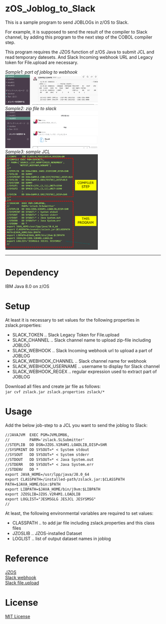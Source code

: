 # zOS_Joblog_to_Slack

This is a sample program to send JOBLOGs in z/OS to Slack.
  
For example, it is supposed to send the result of the compiler to Slack channel, by adding this program to the next step of the COBOL compiler step.
  
This program requires the JZOS function of z/OS Java to submit JCL and read temporary datesets.
And Slack Incoming webhook URL and Legacy token for File.upload are necessary.

*Sample1: part of joblog to webhook*  
<img width="300px" alt="slack screenshot which displays the extracted joblog" src="img/sample2.png">  
*Sample2: zip file to slack*  
<img width="300px" alt="slack screenshot attached zip file of joblogs" src="img/sample3.png">  
*Sample3: sample JCL*  
<img width="300px" alt="sample jcl includind this program's step" src="img/sample1.png">  

---
# Dependency

IBM Java 8.0 on z/OS

# Setup
At least it is necessary to set values for the following properties in zslack.properties:
- SLACK_TOKEN .. Slack Legacy Token for File.upload
- SLACK_CHANNEL .. Slack channel name to upload zip-file including JOBLOG
- SLACK_WEBHOOK .. Slack Incoming webhook url to upload a part of JOBLOG
- SLACK_WEBHOOK_CHANNEL .. Slack channel name for webhook
- SLACK_WEBHOOK_USERNAME .. username to display for Slack channel
- SLACK_WEBHOOK_REGEX .. regular expression used to extract part of JOBLOG
  
Download all files and create jar file as follows:  
```jar cvf zslack.jar zslack.properties zslack/*```

# Usage
Add the below job-step to a JCL you want to send the joblog to Slack:
```JCL step
//JAVAJVM  EXEC PGM=JVMLDM86,
//         PARM='zslack.SLSubmitter'
//STEPLIB  DD DSN=JZOS.V2R4M1.LOADLIB,DISP=SHR
//SYSPRINT DD SYSOUT=* < System stdout
//SYSOUT   DD SYSOUT=* < System stderr
//STDOUT   DD SYSOUT=* < Java System.out
//STDERR   DD SYSOUT=* < Java System.err
//STDENV   DD *
export JAVA_HOME=/usr/lpp/java/J8.0_64
export CLASSPATH=/installed-path/zslack.jar:$CLASSPATH
PATH=$JAVA_HOME/bin:$PATH
export LIBPATH=$JAVA_HOME/bin/j9vm:$LIBPATH
export JZOSLIB=JZOS.V2R4M1.LOADLIB
export LOGLIST="JESMSGLG JESJCL JESYSMSG"
//
```
  
At least, the following environmental variables are required to set values:
- CLASSPATH .. to add jar file including zslack.properties and this class files
- JZOSLIB .. JZOS-installed Dataset
- LOGLIST .. list of output dataset names in joblog

# Reference
[JZOS](https://www.ibm.com/support/knowledgecenter/SSYKE2_8.0.0/com.ibm.java.zsecurity.80.doc/zsecurity-component/jzos.html)  
[Slack webhook](https://api.slack.com/incoming-webhooks)  
[Slack file.upload](https://api.slack.com/methods/files.upload)  

# License
[MIT License](https://opensource.org/licenses/mit-license.php)

